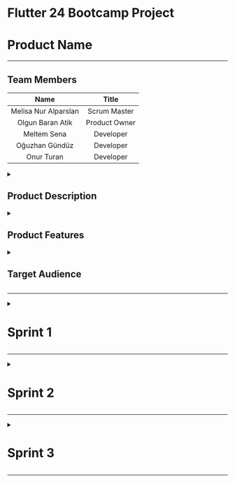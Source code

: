 # Flutter 24 Bootcamp Project


# Product Name

---
## Team Members 

| Name   |Title  |
|:-------:| :-----:|
| Melisa Nur Alparslan  | Scrum Master     |
| Olgun Baran Atik   | Product Owner    |
| Meltem Sena      | Developer  |
| Oğuzhan Gündüz    | Developer  |
| Onur Turan     | Developer  |


<details>
  <summary><h2>Product Description</h2></summary>


</details>

<details>
  <summary><h2>Product Features</h2></summary>


</details>

<details>
  <summary><h2>Target Audience</h2></summary>


</details>


---
<details>
  <summary><h1>Sprint 1</h1></summary>

  <details>
    <summary><h2>App Screenshots</h2></summary>
   
  </details>

---
  <details>
    <summary><h2>App Map</h2></summary>

   
  </details>

---
  <details>
    <summary><h2>Project Management</h2></summary>

   
  </details>

---
  <details>
    <summary><h2>Burndown Chart</h2></summary>

    
  </details>

---


- **Sprint Notes:**
  * It has been decided to use Figma for UI designs.
 
- **Expected point completion within Sprint:**
  * 300 Point

- **Point Completion Logic:**
  

- **Daily Scrum:**

- **Product Backlog URL**

- **Sprint Review**

- **Sprint Review Participants:**

- **Sprint Retrospective:**










</details>


---
<details>
  <summary><h1>Sprint 2</h1></summary>


</details>

---

<details>
  <summary><h1>Sprint 3</h1></summary>


</details>

---
